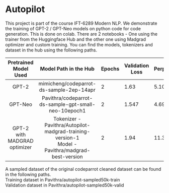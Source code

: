 # Autopilot

This project is part of the course IFT-6289 Modern NLP. We demonstrate the training of GPT-2 / GPT-Neo models on python code for code generation. This is done on colab. There are 2 notebooks - One using the trainer from the Huggingface Hub and the other one using Madgrad optimizer and custom training. You can find the models, tokenizers and dataset in the hub using the following paths.

|   **Pretrained Model Used**  |               **Model Path in the Hub**              | **Epochs** | **Validation Loss** | **Perplexity** |
|:----------------------------:|:----------------------------------------------------:|------------|---------------------|----------------|
| GPT-2                        | mimicheng/codeparrot-ds-sample-2ep-14apr             | 2          |                1.63 |          5.102 |
| GPT-Neo                      | Pavithra/codeparrot-ds-sample-gpt-small-neo-10epoch1 | 2          |               1.547 |          4.696 |
| GPT-2 with MADGRAD optimizer | Tokenizer - Pavithra/Autopilot-madgrad-training-version-1 <br /> Model - Pavithra/madgrad-best-version| 2          |       1.94     |          11.332      |

A sampled dataset of the original codeparrot cleaned dataset can be found in the following paths.<br />
Training dataset in Pavithra/autopilot-sampled50k-train <br />
Validation dataset in Pavithra/autopilot-sampled50k-valid <br />
